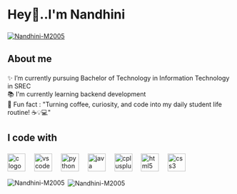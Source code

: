 <h1 align="left">Hey👋..I'm Nandhini</h1>

###
<p align="left"> <a href="https://github.com/ryo-ma/github-profile-trophy"><img src="https://github-profile-trophy.vercel.app/?username=Nandhini-M2005" alt="Nandhini-M2005" /></a> </p>

###

<h2 align="left">About me</h2>

###

<p align="left">✨ I’m currently pursuing Bachelor of Technology in Information Technology in SREC<br>📚 I'm currently learning backend development<br>🎲 Fun fact : "Turning coffee, curiosity, and code into my daily student life routine! ☕💡💻"</p>

###


<h2 align="left">I code with</h2>

###

<div align="left">
  <img src="https://cdn.jsdelivr.net/gh/devicons/devicon/icons/c/c-original.svg" height="40" alt="c logo"  />
  <img width="12" />
  <img src="https://cdn.jsdelivr.net/gh/devicons/devicon/icons/vscode/vscode-original.svg" height="40" alt="vscode logo"  />
  <img width="12" />
  <img src="https://cdn.jsdelivr.net/gh/devicons/devicon/icons/python/python-original.svg" height="40" alt="python logo"  />
  <img width="12" />
  <img src="https://cdn.jsdelivr.net/gh/devicons/devicon/icons/java/java-original.svg" height="40" alt="java logo"  />
  <img width="12" />
  <img src="https://cdn.jsdelivr.net/gh/devicons/devicon/icons/cplusplus/cplusplus-original.svg" height="40" alt="cplusplus logo"  />
  <img width="12" />
  <img src="https://cdn.jsdelivr.net/gh/devicons/devicon/icons/html5/html5-original.svg" height="40" alt="html5 logo"  />
  <img width="12" />
  <img src="https://cdn.jsdelivr.net/gh/devicons/devicon/icons/css3/css3-original.svg" height="40" alt="css3 logo"  />
  <img width="12" />
 
</div>
<p><img align="left" src="https://github-readme-stats.vercel.app/api/top-langs?username=Nandhini-M2005&show_icons=true&locale=en&layout=compact" alt="Nandhini-M2005" /></p>
<p>&nbsp;<img align="center" src="https://github-readme-stats.vercel.app/api?username=Nandhini-M2005&show_icons=true&locale=en" alt="Nandhini-M2005" /></p>

###
